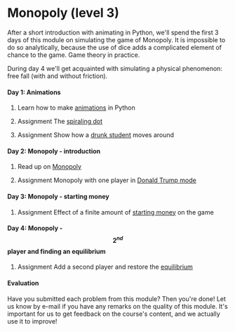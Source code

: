 # Monopoly (level 3)

After a short introduction with animating in Python, we'll spend the first 3 days of this module on simulating the game of Monopoly. It is impossible to do so analytically, because the use of dice adds a complicated element of chance to the game. Game theory in practice.

During day 4 we'll get acquainted with simulating a physical phenomenon: free fall (with and without friction).

#### Day 1: Animations 

1. Learn how to make [animations](/python/animations) in Python

2. <span class="badge badge-primary">Assignment</span> The [spiraling dot](/movement/dot)

3. <span class="badge badge-primary">Assignment</span> Show how a [drunk student](/movement/student) moves around

#### Day 2: Monopoly - introduction

1. Read up on [Monopoly](/monopoly/introduction)

2. <span class="badge badge-primary">Assignment</span> Monopoly with one player in [Donald Trump mode](/monopoly/moving-around)

#### Day 3: Monopoly - starting money

1. <span class="badge badge-primary">Assignment</span> Effect of a finite amount of [starting money](/monopoly/startingmoney) on the game


#### Day 4: Monopoly - $$2^{nd}$$ player and finding an equilibrium

1. <span class="badge badge-primary">Assignment</span> Add a second player and restore the [equilibrium](/monopoly/two-players)


#### Evaluation

Have you submitted each problem from this module? Then you're done! Let us know by e-mail if you have any remarks on the quality of this module. It's important for us to get feedback on the course's content, and we actually use it to improve!

